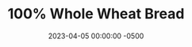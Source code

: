 ---
layout: post
title:  "100% Whole Wheat Bread"
date:   2023-04-05 00:00:00 -0500
categories:
- Recipes
- Bread
permalink: /recipes/ww-bread
image: /assets/Food/Bread/Whole Wheat Bread/ww-cover.jpg
ing: wwbread-ing
facts: wwbread-facts
Prep: 30
Rest: 120
Cook: 45
Source1: 
Source2: 
tags: 
- bread
- whole wheat
- sandwich
- toast
- breakfast
Description: This recipe makes 1 loaf of standard whole wheat bread, and is a staple in my freezer for sandwiches. The white vinegar gives it a slight sour flavor, without being too sour like sourdough for my taste. The bread is best served warm, and works great on a savory sandwich or a peanut butter and jelly. I always advocate for gram measurements instead of volume, and it is especially important when baking bread. Please use a scale for this, the volume measurements are just estimations. For the ultimate PB&J, you should make <a href="natural-peanut-butter">Homemade Natural Nut Butter</a> and pair it with <a href="apple-spread">No Added Sugar Apple Spread</a>
Instructions: 
- Add yeast, salt, and warm water to a large mixing bowl, and mix. You can also add 1/2 tbsp (10 g) of honey if you like.  Let sit for 5 minutes to make sure the yeast is still alive
- <br><br><center><img src="/assets/Food/Bread/Whole Wheat Bread/ww-1.jpg" alt="" class="instruction-image"></center><br>

- Add oil, vinegar, flour, and vital wheat gluten. Combine well, and let rest for 30 minutes. Start with a dough scraper, then switch to your hands. It will feel too dry and crumbly, but it will come together
- <br><br><center><img src="/assets/Food/Bread/Whole Wheat Bread/ww-2.jpg" alt="" class="instruction-image"></center><br>

- 30 minutes later, turn the dough onto the table and knead for 10 minutes. When done, shape the dough into a tight ball, return dough to bowl (seam down), cover with a cloth, and let rise for 1-1.5 hours
- <br><br><center><img src="/assets/Food/Bread/Whole Wheat Bread/ww-3.jpg" alt="" class="instruction-image"></center><br>

- It will have about doubled after the initial rest
- <br><br><center><img src="/assets/Food/Bread/Whole Wheat Bread/ww-4.jpg" alt="" class="instruction-image"></center><br>

- If doubling the recipe to make 2 loaves - Lightly dust the counter with flour. Divide the dough in half, form each dough into a tight ball, cover, and let rest for 15 minutes. If you're just making 1 loaf, you can skip this intermediary rest<br><br>

- Grease a bread pan with cooking spray or olive oil. Shape the dough into a loaf and place in the pan. Optionally, dust the top with flour, and score with a knife or razor blade
- <br><br><center><img src="/assets/Food/Bread/Whole Wheat Bread/ww-6.jpg" alt="" class="instruction-image"></center><br>

- Let rest on the counter for 1-1.5 hours, or in the fridge overnight. It will have about doubled again
- <br><br><center><img src="/assets/Food/Bread/Whole Wheat Bread/ww-7.jpg" alt="" class="instruction-image"></center><br>

- Bake for about 45 minutes at 400F. The bread should release from the pan after a few minutes. If not, continue to bake until it does. If you get it out and the bottom isn't done (it should sound hollow when tapped) bake the bread directly on the bars until the bottom is crispy
- <br><br><center><img src="/assets/Food/Bread/Whole Wheat Bread/ww-8.jpg" alt="" class="instruction-image"></center><br>

- When done, remove loaf from the pan and let cool on a wire rack until completely cooled, at least one hour. Cut into slices, and store in freezer or on the counter. Slicing the loaf upside down makes it easier
---